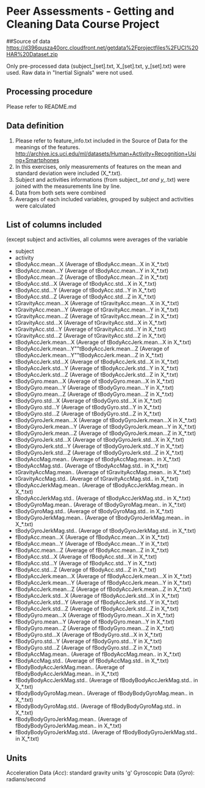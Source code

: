 # Peer Assessments - Getting and Cleaning Data Course Project

##Source of data
https://d396qusza40orc.cloudfront.net/getdata%2Fprojectfiles%2FUCI%20HAR%20Dataset.zip 

Only pre-processed data (subject_[set].txt, X_[set].txt, y_[set].txt) were used. Raw data in "Inertial Signals" were not used.

## Processing procedure
Please refer to README.md

## Data definition 
1. Please refer to feature_info.txt included in the Source of Data for the meanings of the features.
http://archive.ics.uci.edu/ml/datasets/Human+Activity+Recognition+Using+Smartphones
2. In this exercises, only measurements of features on the mean and standard deviation were included (X_*.txt). 
3. Subject and activities informations (from subject_*.txt and y_*.txt) were joined with the measurements line by line.
4. Data from both sets were combined
4. Averages of each included variables, grouped by subject and activities were calculated

## List of columns included 
(except subject and activities, all columns were averages of the variable 
- subject
- activity
- tBodyAcc.mean...X (Average of tBodyAcc.mean...X in X_*.txt)
- tBodyAcc.mean...Y (Average of tBodyAcc.mean...Y in X_*.txt)
- tBodyAcc.mean...Z (Average of tBodyAcc.mean...Z in X_*.txt)
- tBodyAcc.std...X (Average of tBodyAcc.std...X in X_*.txt)
- tBodyAcc.std...Y (Average of tBodyAcc.std...Y in X_*.txt)
- tBodyAcc.std...Z (Average of tBodyAcc.std...Z in X_*.txt)
- tGravityAcc.mean...X (Average of tGravityAcc.mean...X in X_*.txt)
- tGravityAcc.mean...Y (Average of tGravityAcc.mean...Y in X_*.txt)
- tGravityAcc.mean...Z (Average of tGravityAcc.mean...Z in X_*.txt)
- tGravityAcc.std...X (Average of tGravityAcc.std...X in X_*.txt)
- tGravityAcc.std...Y (Average of tGravityAcc.std...Y in X_*.txt)
- tGravityAcc.std...Z (Average of tGravityAcc.std...Z in X_*.txt)
- tBodyAccJerk.mean...X (Average of tBodyAccJerk.mean...X in X_*.txt)
- tBodyAccJerk.mean...Y""tBodyAccJerk.mean...Z (Average of tBodyAccJerk.mean...Y""tBodyAccJerk.mean...Z in X_*.txt)
- tBodyAccJerk.std...X (Average of tBodyAccJerk.std...X in X_*.txt)
- tBodyAccJerk.std...Y (Average of tBodyAccJerk.std...Y in X_*.txt)
- tBodyAccJerk.std...Z (Average of tBodyAccJerk.std...Z in X_*.txt)
- tBodyGyro.mean...X (Average of tBodyGyro.mean...X in X_*.txt)
- tBodyGyro.mean...Y (Average of tBodyGyro.mean...Y in X_*.txt)
- tBodyGyro.mean...Z (Average of tBodyGyro.mean...Z in X_*.txt)
- tBodyGyro.std...X (Average of tBodyGyro.std...X in X_*.txt)
- tBodyGyro.std...Y (Average of tBodyGyro.std...Y in X_*.txt)
- tBodyGyro.std...Z (Average of tBodyGyro.std...Z in X_*.txt)
- tBodyGyroJerk.mean...X (Average of tBodyGyroJerk.mean...X in X_*.txt)
- tBodyGyroJerk.mean...Y (Average of tBodyGyroJerk.mean...Y in X_*.txt)
- tBodyGyroJerk.mean...Z (Average of tBodyGyroJerk.mean...Z in X_*.txt)
- tBodyGyroJerk.std...X (Average of tBodyGyroJerk.std...X in X_*.txt)
- tBodyGyroJerk.std...Y (Average of tBodyGyroJerk.std...Y in X_*.txt)
- tBodyGyroJerk.std...Z (Average of tBodyGyroJerk.std...Z in X_*.txt)
- tBodyAccMag.mean.. (Average of tBodyAccMag.mean.. in X_*.txt)
- tBodyAccMag.std.. (Average of tBodyAccMag.std.. in X_*.txt)
- tGravityAccMag.mean.. (Average of tGravityAccMag.mean.. in X_*.txt)
- tGravityAccMag.std.. (Average of tGravityAccMag.std.. in X_*.txt)
- tBodyAccJerkMag.mean.. (Average of tBodyAccJerkMag.mean.. in X_*.txt)
- tBodyAccJerkMag.std.. (Average of tBodyAccJerkMag.std.. in X_*.txt)
- tBodyGyroMag.mean.. (Average of tBodyGyroMag.mean.. in X_*.txt)
- tBodyGyroMag.std.. (Average of tBodyGyroMag.std.. in X_*.txt)
- tBodyGyroJerkMag.mean.. (Average of tBodyGyroJerkMag.mean.. in X_*.txt)
- tBodyGyroJerkMag.std.. (Average of tBodyGyroJerkMag.std.. in X_*.txt)
- fBodyAcc.mean...X (Average of fBodyAcc.mean...X in X_*.txt)
- fBodyAcc.mean...Y (Average of fBodyAcc.mean...Y in X_*.txt)
- fBodyAcc.mean...Z (Average of fBodyAcc.mean...Z in X_*.txt)
- fBodyAcc.std...X (Average of fBodyAcc.std...X in X_*.txt)
- fBodyAcc.std...Y (Average of fBodyAcc.std...Y in X_*.txt)
- fBodyAcc.std...Z (Average of fBodyAcc.std...Z in X_*.txt)
- fBodyAccJerk.mean...X (Average of fBodyAccJerk.mean...X in X_*.txt)
- fBodyAccJerk.mean...Y (Average of fBodyAccJerk.mean...Y in X_*.txt)
- fBodyAccJerk.mean...Z (Average of fBodyAccJerk.mean...Z in X_*.txt)
- fBodyAccJerk.std...X (Average of fBodyAccJerk.std...X in X_*.txt)
- fBodyAccJerk.std...Y (Average of fBodyAccJerk.std...Y in X_*.txt)
- fBodyAccJerk.std...Z (Average of fBodyAccJerk.std...Z in X_*.txt)
- fBodyGyro.mean...X (Average of fBodyGyro.mean...X in X_*.txt)
- fBodyGyro.mean...Y (Average of fBodyGyro.mean...Y in X_*.txt)
- fBodyGyro.mean...Z (Average of fBodyGyro.mean...Z in X_*.txt)
- fBodyGyro.std...X (Average of fBodyGyro.std...X in X_*.txt)
- fBodyGyro.std...Y (Average of fBodyGyro.std...Y in X_*.txt)
- fBodyGyro.std...Z (Average of fBodyGyro.std...Z in X_*.txt)
- fBodyAccMag.mean.. (Average of fBodyAccMag.mean.. in X_*.txt)
- fBodyAccMag.std.. (Average of fBodyAccMag.std.. in X_*.txt)
- fBodyBodyAccJerkMag.mean.. (Average of fBodyBodyAccJerkMag.mean.. in X_*.txt)
- fBodyBodyAccJerkMag.std.. (Average of fBodyBodyAccJerkMag.std.. in X_*.txt)
- fBodyBodyGyroMag.mean.. (Average of fBodyBodyGyroMag.mean.. in X_*.txt)
- fBodyBodyGyroMag.std.. (Average of fBodyBodyGyroMag.std.. in X_*.txt)
- fBodyBodyGyroJerkMag.mean.. (Average of fBodyBodyGyroJerkMag.mean.. in X_*.txt)
- fBodyBodyGyroJerkMag.std.. (Average of fBodyBodyGyroJerkMag.std.. in X_*.txt)

## Units
Acceleration Data (*Acc*): standard gravity units 'g'
Gyroscopic Data (*Gyro*): radians/second

